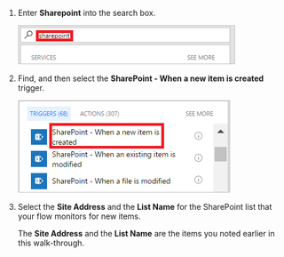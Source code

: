 1. Enter **Sharepoint** into the search box.

     ![search for sharepoint triggers](./media/modern-approvals/search-for-sharepoint.png)

1. Find, and then select the **SharePoint - When a new item is created** trigger.

     ![select sharepoint trigger](./media/modern-approvals/select-sharepoint-new-item.png)

1. Select the **Site Address** and the **List Name** for the SharePoint list that your flow monitors for new items.

     The **Site Address** and the **List Name** are the items you noted earlier in this walk-through.